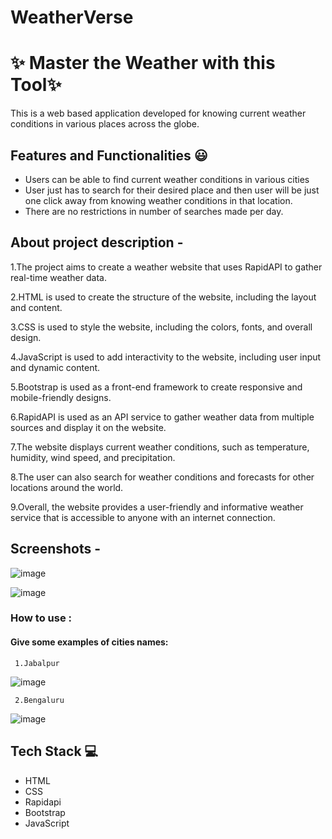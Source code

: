 # WeatherVerse
# ✨ Master the Weather with this Tool✨

This is a web based application developed for knowing current weather conditions in various places across the globe.


## Features and Functionalities 😃

- Users can be able to find current weather conditions in various cities
- User just has to search for their desired place and then user will be just one click away from knowing weather conditions in that location.
- There are no restrictions in number of searches made per day.

## About project description -
   
1.The project aims to create a weather website that uses RapidAPI to gather real-time weather data.

2.HTML is used to create the structure of the website, including the layout and content.

3.CSS is used to style the website, including the colors, fonts, and overall design.

4.JavaScript is used to add interactivity to the website, including user input and dynamic content.

5.Bootstrap is used as a front-end framework to create responsive and mobile-friendly designs.

6.RapidAPI is used as an API service to gather weather data from multiple sources and display it on the website.

7.The website displays current weather conditions, such as temperature, humidity, wind speed, and precipitation.

8.The user can also search for weather conditions and forecasts for other locations around the world.

9.Overall, the website provides a user-friendly and informative weather service that is accessible to anyone with an internet connection.


## Screenshots -

![image](https://user-images.githubusercontent.com/105978561/232223719-545f5cc9-6af2-4735-9a12-f698dfbe54b2.png)

![image](https://user-images.githubusercontent.com/105978561/232223960-ed36256e-6966-4ac7-b605-540759a64db1.png)



### How to use :
#### Give some examples of cities names:
     1.Jabalpur
     
![image](https://user-images.githubusercontent.com/105978561/232224015-5f1909d5-ccc8-420e-863e-f5ccec15bb30.png)

     2.Bengaluru

![image](https://user-images.githubusercontent.com/105978561/232224050-c7ca4fb7-d323-40da-9051-fb56c297742d.png)



## Tech Stack 💻
- HTML
- CSS
- Rapidapi
- Bootstrap
- JavaScript
